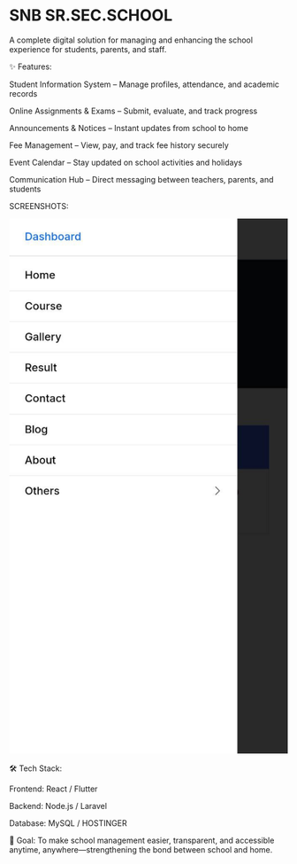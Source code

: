 # SNB SR.SEC.SCHOOL
A complete digital solution for managing and enhancing the school experience for students, parents, and staff.

✨ Features:

Student Information System – Manage profiles, attendance, and academic records

Online Assignments & Exams – Submit, evaluate, and track progress

Announcements & Notices – Instant updates from school to home

Fee Management – View, pay, and track fee history securely

Event Calendar – Stay updated on school activities and holidays

Communication Hub – Direct messaging between teachers, parents, and students

SCREENSHOTS:

![Image Alt](https://github.com/SNB2025/SNB-SR.-SEC.-SCHOOL/blob/299c6ee44d7ececbf6361626d2e67edfaa3101cd/photo_11_2025-08-09_11-18-05.jpg)

🛠 Tech Stack:

Frontend: React / Flutter

Backend: Node.js / Laravel

Database: MySQL / HOSTINGER

🚀 Goal:
To make school management easier, transparent, and accessible anytime, anywhere—strengthening the bond between school and home.
